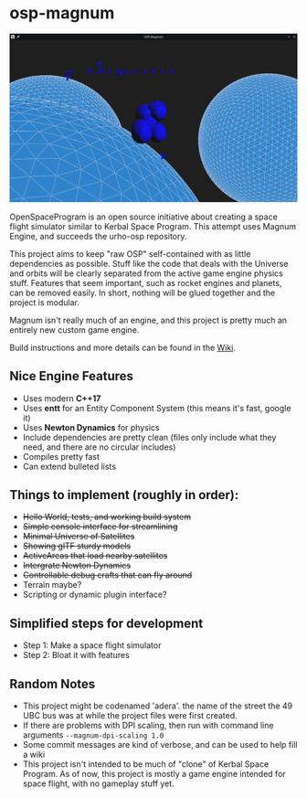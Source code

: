 # osp-magnum

![screenshot](screenshot0.png?raw=true "Mess of vehicles and some tiny planets")

OpenSpaceProgram is an open source initiative about creating a space flight
simulator similar to Kerbal Space Program. This attempt uses Magnum Engine,
and succeeds the urho-osp repository.

This project aims to keep "raw OSP" self-contained with as little dependencies
as possible. Stuff like the code that deals with the Universe and orbits will
be clearly separated from the active game engine physics stuff. Features that
seem important, such as rocket engines and planets, can be removed easily.
In short, nothing will be glued together and the project is modular.

Magnum isn't really much of an engine, and this project is pretty much an
entirely new custom game engine.

Build instructions and more details can be found in the
[Wiki](https://github.com/TheOpenSpaceProgram/osp-magnum/wiki/).

## Nice Engine Features
* Uses modern **C++17**
* Uses **entt** for an Entity Component System (this means it's fast, google it)
* Uses **Newton Dynamics** for physics
* Include dependencies are pretty clean (files only include what they need, and
  there are no circular includes)
* Compiles pretty fast
* Can extend bulleted lists

## Things to implement (roughly in order):
* ~~Hello World, tests, and working build system~~
* ~~Simple console interface for streamlining~~
* ~~Minimal Universe of Satellites~~
* ~~Showing glTF sturdy models~~
* ~~ActiveAreas that load nearby satellites~~
* ~~Intergrate Newton Dynamics~~
* ~~Controllable debug crafts that can fly around~~
* Terrain maybe?
* Scripting or dynamic plugin interface?

## Simplified steps for development
* Step 1: Make a space flight simulator
* Step 2: Bloat it with features

## Random Notes
* This project might be codenamed 'adera'. the name of the street the 49 UBC
  bus was at while the project files were first created.
* If there are problems with DPI scaling, then run with command line arguments
  `--magnum-dpi-scaling 1.0`
* Some commit messages are kind of verbose, and can be used to help fill a wiki
* This project isn't intended to be much of "clone" of Kerbal Space Program.
  As of now, this project is mostly a game engine intended for space flight,
  with no gameplay stuff yet.
